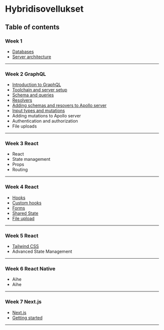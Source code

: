 # Hybridisovellukset

## Table of contents

### Week 1

- [Databases](Week1/01-databases.md)
- [Server architecture](Week1/02-server-arch.md)

---

### Week 2 GraphQL

- [Introduction to GraphQL](Week2/intro.md)
- [Toolchain and server setup](Week2/toolchain-setup.md)
- [Schema and queries](Week2/concepts.md)
- [Resolvers](Week2/concepts2.md)
- [Adding schemas and resovers to Apollo server](Week2/schemas-resolvers.md)
- [Input types and mutations](Week2/concepts3.md)
- Adding mutations to Apollo server
- Authentication and authorization
- File uploads

---

### Week 3 React

- React
- State management
- Props
- Routing

---

### Week 4 React

- [Hooks](Week4/hooks.md)
- [Custom hooks](Week4/custom-hooks.md)
- [Forms](Week4/forms.md)
- [Shared State](Week4/context.md)
- [File upload](Week4/upload.md)

---

### Week 5 React

- [Tailwind CSS](Week5/tailwind.md)
- Advanced State Management

---

### Week 6 React Native

- Aihe
- Aihe

---

### Week 7 Next.js

- [Next.js](Week7/intro.md)
- [Getting started](Week7/getting_started.md)

---
